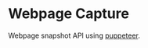 # Webpage Capture

Webpage snapshot API using [puppeteer](https://github.com/GoogleChrome/puppeteer).